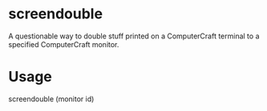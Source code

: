 # screendouble
A questionable way to double stuff printed on a ComputerCraft terminal to a specified ComputerCraft monitor.

# Usage
screendouble (monitor id)
